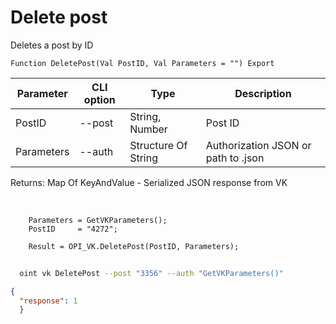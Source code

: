 ﻿---
sidebar_position: 3
---

# Delete post
 Deletes a post by ID



`Function DeletePost(Val PostID, Val Parameters = "") Export`

  | Parameter | CLI option | Type | Description |
  |-|-|-|-|
  | PostID | --post | String, Number | Post ID |
  | Parameters | --auth | Structure Of String | Authorization JSON or path to .json |

  
  Returns:  Map Of KeyAndValue - Serialized JSON response from VK

<br/>




```bsl title="Code example"
    Parameters = GetVKParameters();
    PostID     = "4272";

    Result = OPI_VK.DeletePost(PostID, Parameters);
```



```sh title="CLI command example"
    
  oint vk DeletePost --post "3356" --auth "GetVKParameters()"

```

```json title="Result"
{
  "response": 1
  }
```
